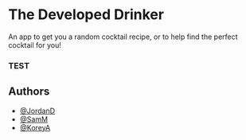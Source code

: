 
# The Developed Drinker

An app to get you a random cocktail recipe, or to help find the perfect cocktail for you!

### TEST

## Authors

- [@JordanD](https://www.github.com/Jdrawbond)
- [@SamM](https://www.github.com/Roogert)
- [@KoreyA](https://www.github.com/koreyandrus)
